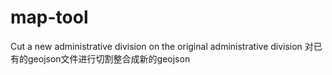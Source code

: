 # map-tool
Cut a new administrative division on the original administrative division
对已有的geojson文件进行切割整合成新的geojson
